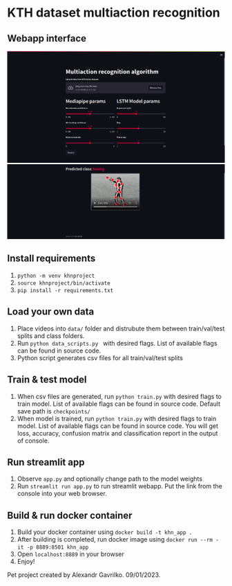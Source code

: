 # KTH dataset multiaction recognition
## Webapp interface
![enter image description here](https://github.com/HitogamiAG/KTH-Multiaction-recognition/raw/master/images/webapp_screenshot_1.png)
![enter image description here](https://github.com/HitogamiAG/KTH-Multiaction-recognition/raw/master/images/webapp_screenshot_2.png)
## Install requirements
1. `python -m venv khnproject`
2. `source khnproject/bin/activate`
3. `pip install -r requirements.txt`
## Load your own data
1. Place videos into `data/` folder and distrubute them between train/val/test splits and class folders.
2. Run `python data_scripts.py ` with desired flags. List of available flags can be found in source code.
3. Python script generates csv files for all train/val/test splits
## Train & test model
1. When csv files are generated, run `python train.py` with desired flags to train model. List of available flags can be found in source code. Default save path is `checkpoints/`
2. When model is trained, run `python train.py` with desired flags to train model. List of available flags can be found in source code. You will get loss, accuracy, confusion matrix and classification report in the output of console.
## Run streamlit app
1. Observe `app.py` and optionally change path to the model weights
2. Run `streamlit run app.py` to run streamlit webapp. Put the link from the console into your web browser.
## Build & run docker container
1. Build your docker container using `docker build -t khn_app .`
2. After building is completed, run docker image using `docker run --rm -it -p 8889:8501 khn_app`
3. Open `localhost:8889` in your browser
4. Enjoy!

Pet project created by Alexandr Gavrilko. 09/01/2023.
